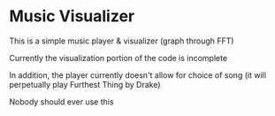 # Music Visualizer

This is a simple music player & visualizer (graph through FFT)

Currently the visualization portion of the code is incomplete

In addition, the player currently doesn't allow for choice of song (it will perpetually play Furthest Thing by Drake)

Nobody should ever use this

